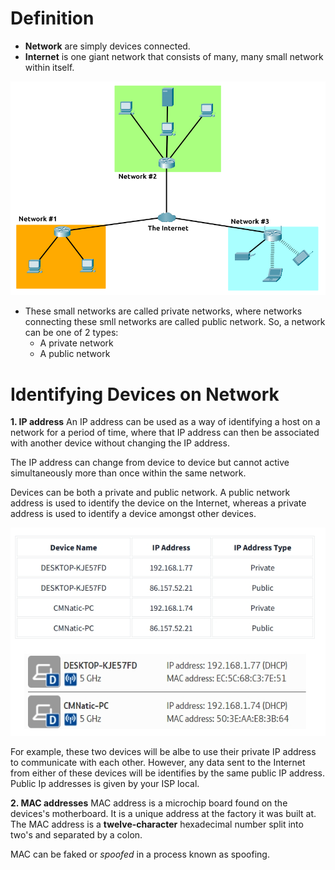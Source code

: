# Definition
- **Network** are simply devices connected.
- **Internet** is one giant network that consists of many, many small network within itself.

![Internet](images/internet2.png)

- These small networks are called private networks, where networks connecting these smll networks are called public network. So, a network can be one of 2 types:
  + A private network
  + A public network
 
# Identifying Devices on Network
**1. IP address**
An IP address can be used as a way of identifying a host on a network for a period of time, where that IP address can then be associated with another device without changing the IP address.

The IP address can change from device to device but cannot active simultaneously more than once within the same network.

Devices can be both a private and public network. A public network address is used to identify the device on the Internet, whereas a private address is used to identify a device amongst other devices.

![public-private-network](images/private-public-network.png)

For example, these two devices will be albe to use their private IP address to communicate with each other. However, any data sent to the Internet from either of these devices will be identifies by the same public IP address. Public Ip addresses is given by your ISP local.

**2. MAC addresses**
MAC address is a microchip board found on the devices's motherboard. It is a unique address at the factory it was built at. The MAC address is a **twelve-character** hexadecimal number split into two's and separated by a colon.

MAC can be faked or *spoofed* in a process known as spoofing. 
